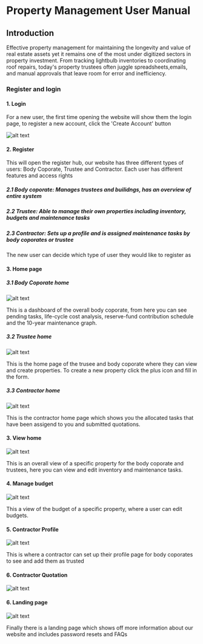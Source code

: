 # Property Management User Manual 

## Introduction

Effective property management for maintaining the longevity and value of real estate assets yet it remains one of the most under digitized sectors in property investment. From tracking lightbulb inventories to coordinating roof repairs, today's property trustees often juggle spreadsheets,emails, and manual approvals that leave room for error and inefficiency.


### Register and login

#### 1. Login
For a new user, the first time opening the website will show them the login page, to register a new account, click the 'Create Account' button

![alt text](../Wireframes/Demo%201/Login.png)

#### 2. Register

This will open the register hub, our website has three different types of users: Body Coporate, Trustee and Contractor. Each user has different features and access rights

##### 2.1 Body coporate: Manages trustees and builidngs, has an overview of entire system
##### 2.2 Trustee: Able to manage their own properties including inventory, budgets and maintenance tasks
##### 2.3 Contractor: Sets up a profile and is assigned maintenance tasks by body coporates or trustee

The new user can decide which type of user they would like to register as

#### 3. Home page

##### 3.1 Body Coporate home

![alt text](../Wireframes/Demo%202/BodyCoporatePage.png)

This is a dashboard of the overall body coporate, from here you can see pending tasks, life-cycle cost analysis, reserve-fund contribution schedule and the 10-year maintenance graph.

##### 3.2 Trustee home

![alt text](../Wireframes/Demo%201/HomePage.png)

This is the home page of the trusee and body coporate where they can view and create properties. To create a new property click the plus icon and fill in the form.


##### 3.3 Contractor home

![alt text](../Wireframes/Demo%202/bodyCoporateHome.png)

This is the contractor home page which shows you the allocated tasks that have been assigend to you and submitted quotations.

#### 3. View home

![alt text](../Wireframes/Demo%201/ViewHouse.png)

This is an overall view of a specific property for the body coporate and trustees, here you can view and edit inventory and maintenance tasks.

#### 4. Manage budget

![alt text](../Wireframes/Demo%202/ManageBudgets.png)

This a view of the budget of a specific property, where a user can edit budgets. 

#### 5. Contractor Profile

![alt text](../Wireframes/Demo%202/ContractorProfile_step1.png)

This is where a contractor can set up their profile page for body coporates to see and add them as trusted

#### 6. Contractor Quotation

![alt text](../Wireframes/Demo%202/QuoteCreation.png)

#### 6. Landing page

![alt text](../Wireframes/Demo%202/LandingPage.png)

Finally there is a landing page which shows off more information about our website and includes password resets and FAQs
